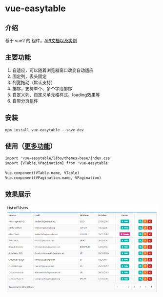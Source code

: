# vue-easytable


## 介绍
基于 vue2 的 组件。[API文档以及实例](http://doc.huangsw.com/vue-easytable/app.html)


## 主要功能
1. 自适应，可以随着浏览器窗口改变自动适应
2. 固定列，表头固定
3. 列宽拖动（默认支持）
4. 排序，支持单个、多个字段排序
5. 自定义列、自定义单元格样式、loading效果等
6. 自带分页组件

## 安装

```
npm install vue-easytable --save-dev
```

## 使用（[更多功能](http://doc.huangsw.com/vue-easytable/app.html)）


```
import 'vue-easytable/libs/themes-base/index.css'
import {VTable,VPagination} from 'vue-easytable'

Vue.component(VTable.name, VTable)
Vue.component(VPagination.name, VPagination)
```


## 效果展示
![vue-easytable](./examples/images/test.gif)



